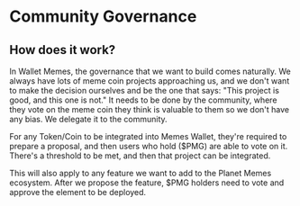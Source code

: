 # Community Governance

## How does it work?

In Wallet Memes, the governance that we want to build comes naturally. We always have lots of meme coin projects approaching us, and we don't want to make the decision ourselves and be the one that says: "This project is good, and this one is not." It needs to be done by the community, where they vote on the meme coin they think is valuable to them so we don't have any bias. We delegate it to the community.

For any Token/Coin to be integrated into Memes Wallet, they're required to prepare a proposal, and then users who hold ($PMG) are able to vote on it. There's a threshold to be met, and then that project can be integrated.

This will also apply to any feature we want to add to the Planet Memes ecosystem. After we propose the feature, $PMG holders need to vote and approve the element to be deployed.
